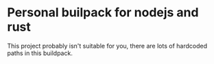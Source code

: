 # Personal builpack for nodejs and rust

This project probably isn't suitable for you, there are lots of hardcoded paths in this buildpack. 
